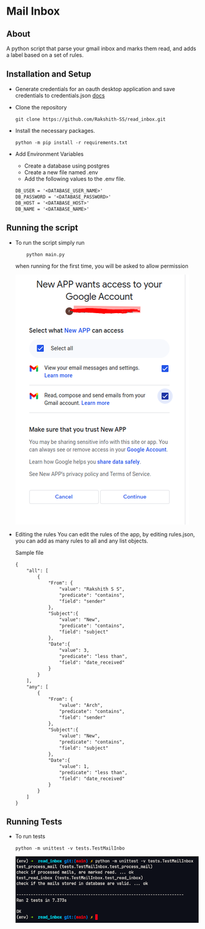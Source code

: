 # Mail Inbox 

## About 

A python script that parse your gmail inbox and marks them read, and adds a label based on a set of rules.

## Installation and Setup

+ Generate credentials for an oauth desktop application and save credentials to credentials.json [docs](https://developers.google.com/gmail/api/quickstart/python#authorize_credentials_for_a_desktop_application) 

+ Clone the repository
    ```
    git clone https://github.com/Rakshith-SS/read_inbox.git
    ```
+ Install the necessary packages.
    ```
    python -m pip install -r requirements.txt
    ```
+ Add Environment Variables 
    + Create a database using postgres
    + Create a new file named .env
    + Add the following values to the .env file.
    ```
    DB_USER = '<DATABASE_USER_NAME>'
    DB_PASSWORD = '<DATABASE_PASSWORD>'
    DB_HOST = '<DATABASE_HOST>'
    DB_NAME = '<DATABASE_NAME>'
    ```

## Running the script

+ To run the script simply run 
    ```
        python main.py
    ```
    
    when running for the first time, you will be asked to allow permission

    ![allow permission](assets/authenticate.png) 

+  Editing the rules
    You can edit the rules of the app, by editing rules.json, you can add as many rules to all and any list objects.

    Sample file
    ```
    {
        "all": [
            {
                "From": {
                    "value": "Rakshith S S",
                    "predicate": "contains",
                    "field": "sender"
                },
                "Subject":{
                    "value": "New",
                    "predicate": "contains",
                    "field": "subject"
                },
                "Date":{
                    "value": 3,
                    "predicate": "less than",
                    "field": "date_received"
                }
            }
        ],
        "any": [
            {
                "From": {
                    "value": "Arch",
                    "predicate": "contains",
                    "field": "sender"
                },
                "Subject":{
                    "value": "New",
                    "predicate": "contains",
                    "field": "subject"
                },
                "Date":{
                    "value": 1,
                    "predicate": "less than",
                    "field": "date_received"
                }
            }
        ]
    }
    ```

## Running Tests

+ To run tests 
    ```
    python -m unittest -v tests.TestMailInbo
    ```
    ![running test](assets/running_test.png) 
